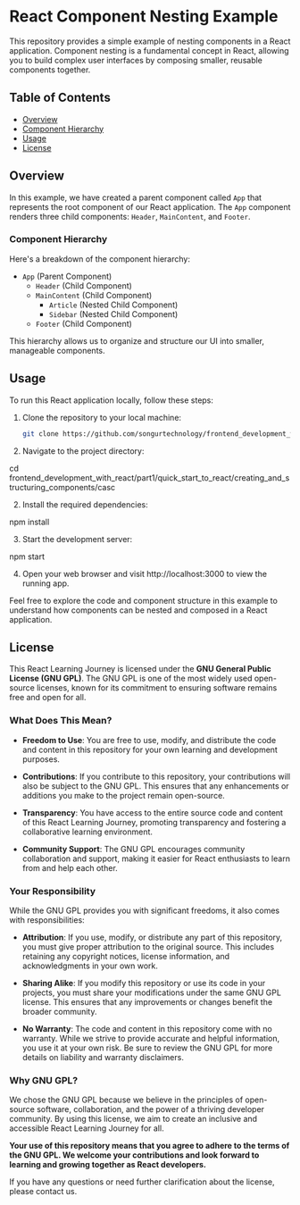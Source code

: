# React Component Nesting Example

This repository provides a simple example of nesting components in a React application. Component nesting is a fundamental concept in React, allowing you to build complex user interfaces by composing smaller, reusable components together.

## Table of Contents

- [Overview](#overview)
- [Component Hierarchy](#component-hierarchy)
- [Usage](#usage)
- [License](#license)

## Overview

In this example, we have created a parent component called `App` that represents the root component of our React application. The `App` component renders three child components: `Header`, `MainContent`, and `Footer`.

### Component Hierarchy

Here's a breakdown of the component hierarchy:

- `App` (Parent Component)
  - `Header` (Child Component)
  - `MainContent` (Child Component)
    - `Article` (Nested Child Component)
    - `Sidebar` (Nested Child Component)
  - `Footer` (Child Component)

This hierarchy allows us to organize and structure our UI into smaller, manageable components.

## Usage

To run this React application locally, follow these steps:

1. Clone the repository to your local machine:

   ```bash
   git clone https://github.com/songurtechnology/frontend_development_with_react.git


1. Navigate to the project directory:

cd frontend_development_with_react/part1/quick_start_to_react/creating_and_structuring_components/casc

2. Install the required dependencies:

npm install

3. Start the development server:

npm start

4. Open your web browser and visit http://localhost:3000 to view the running app.

Feel free to explore the code and component structure in this example to understand how components can be nested and composed in a React application.



## License

This React Learning Journey is licensed under the **GNU General Public License (GNU GPL)**. The GNU GPL is one of the most widely used open-source licenses, known for its commitment to ensuring software remains free and open for all.

### What Does This Mean?

- **Freedom to Use**: You are free to use, modify, and distribute the code and content in this repository for your own learning and development purposes.

- **Contributions**: If you contribute to this repository, your contributions will also be subject to the GNU GPL. This ensures that any enhancements or additions you make to the project remain open-source.

- **Transparency**: You have access to the entire source code and content of this React Learning Journey, promoting transparency and fostering a collaborative learning environment.

- **Community Support**: The GNU GPL encourages community collaboration and support, making it easier for React enthusiasts to learn from and help each other.

### Your Responsibility

While the GNU GPL provides you with significant freedoms, it also comes with responsibilities:

- **Attribution**: If you use, modify, or distribute any part of this repository, you must give proper attribution to the original source. This includes retaining any copyright notices, license information, and acknowledgments in your own work.

- **Sharing Alike**: If you modify this repository or use its code in your projects, you must share your modifications under the same GNU GPL license. This ensures that any improvements or changes benefit the broader community.

- **No Warranty**: The code and content in this repository come with no warranty. While we strive to provide accurate and helpful information, you use it at your own risk. Be sure to review the GNU GPL for more details on liability and warranty disclaimers.

### Why GNU GPL?

We chose the GNU GPL because we believe in the principles of open-source software, collaboration, and the power of a thriving developer community. By using this license, we aim to create an inclusive and accessible React Learning Journey for all.

**Your use of this repository means that you agree to adhere to the terms of the GNU GPL. We welcome your contributions and look forward to learning and growing together as React developers.**

If you have any questions or need further clarification about the license, please contact us.
